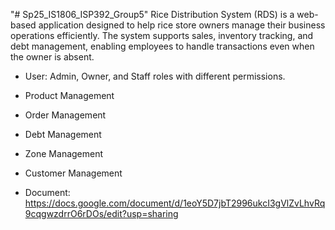 "# Sp25_IS1806_ISP392_Group5" 
Rice Distribution System (RDS) is a web-based application designed to help rice store owners manage their business operations efficiently. The system supports sales, inventory tracking, and debt management, enabling employees to handle transactions even when the owner is absent.

- User: Admin, Owner, and Staff roles with different permissions.
- Product Management
- Order Management
- Debt Management
- Zone Management
- Customer Management

- Document: https://docs.google.com/document/d/1eoY5D7jbT2996ukcI3gVlZvLhvRq9cqgwzdrrO6rDOs/edit?usp=sharing
